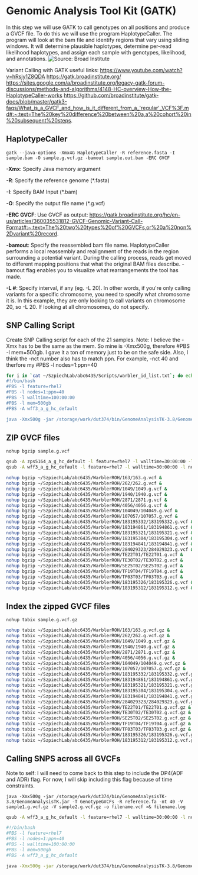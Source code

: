 
# Genomic Analysis Tool Kit (GATK)
In this step we will use GATK to call genotypes on all positions and produce a GVCF file. To do this we will use the program HaplotypeCaller. The program will look at the bam file and identify regions that vary using sliding windows. It will determine plausible haplotypes, determine per-read likelihood haplotypes, and assign each sample with genotypes, likelihood, and annotations. 
![Source: Broad Institute](https://us.v-cdn.net/5019796/uploads/FileUpload/a4/5ac06fc8af4b1b0c474f03e45f9017.png)

Variant Calling with GATK useful links:
https://www.youtube.com/watch?v=hRsjy1Z8QDA
https://gatk.broadinstitute.org/ 
https://sites.google.com/a/broadinstitute.org/legacy-gatk-forum-discussions/methods-and-algorithms/4148-HC-overview-How-the-HaplotypeCaller-works
https://github.com/broadinstitute/gatk-docs/blob/master/gatk3-faqs/What_is_a_GVCF_and_how_is_it_different_from_a_'regular'_VCF%3F.md#:~:text=The%20key%20difference%20between%20a,a%20cohort%20in%20subsequent%20steps.

## HaplotypeCaller 
`gatk --java-options -Xmx4G HaplotypeCaller -R reference.fasta -I sample.bam -O sample.g.vcf.gz -bamout sample.out.bam -ERC GVCF`

**-Xmx**: Specify Java memory argument

**-R**: Specify the reference genome (*.fasta)

**-I**: Specify BAM Input (*.bam)

**-O**: Specify the output file name (*.g.vcf)

**-ERC GVCF**: Use GVCF as output: https://gatk.broadinstitute.org/hc/en-us/articles/360035531812-GVCF-Genomic-Variant-Call-Format#:~:text=The%20two%20types%20of%20GVCFs,or%20a%20non%2Dvariant%20record.

**-bamout**: Specify the reassembled bam file name. HaplotypeCaller performs a local reassembly and realignment of the reads in the region surrounding a potential variant. During the calling process, reads get moved to different mapping positions that what the original BAM files describe. -bamout flag enables you to visualize what rearrangements the tool has made.

**-L #**: Specify interval, if any (eg. -L 20). In other words, if you're only calling variants for a specific chromosome, you need to specify what chromosome it is. In this example, they are only looking to call variants on chromosome 20, so -L 20. If looking at all chromosomes, do not specify. 

## SNP Calling Script
Create SNP Calling script for each of the 21 samples. Note: I believe the -Xmx has to be the same as the mem. So mine is -Xmx500g, therefore #PBS -l mem=500gb. I gave it a ton of memory just to be on the safe side. Also, I think the -nct number also has to match ppn. For example, -nct 40 and therfore my #PBS -l nodes=1:ppn=40

```bash
for i in `cat ~/SzpiechLab/abc6435/Scripts/warbler_id_list.txt`; do echo "
#!/bin/bash
#PBS -l feature=rhel7
#PBS -l nodes=1:ppn=40
#PBS -l walltime=100:00:00
#PBS -l mem=500gb
#PBS -A wff3_a_g_hc_default

java -Xmx500g -jar /storage/work/dut374/bin/GenomeAnalysisTK-3.8/GenomeAnalysisTK.jar -T HaplotypeCaller -R /gpfs/group/dut374/default/mywa_genome_2/final_assembly/mywagenomev2.1.fa -I ~/SzpiechLab/abc6435/WarblerROH/${i}/${i}_marked.bam -nct 40 --emitRefConfidence GVCF -o ~/SzpiechLab/abc6435/WarblerROH/${i}/${i}.g.vcf >& ~/SzpiechLab/abc6435/WarblerROH/${i}/${i}gvcf.log" >> ~/SzpiechLab/abc6435/WarblerROH/${i}/${i}snpcall.bash; done
```
## ZIP GVCF files
`nohup bgzip sample.g.vcf`
```bash
qsub -A zps5164_a_g_hc_default -l feature=rhel7 -l walltime=30:00:00 -l nodes=1:ppn=1 -l mem=500gb -I
qsub -A wff3_a_g_hc_default -l feature=rhel7 -l walltime=30:00:00 -l nodes=1:ppn=20 -l mem=200gb -I

nohup bgzip ~/SzpiechLab/abc6435/WarblerROH/163/163.g.vcf &
nohup bgzip ~/SzpiechLab/abc6435/WarblerROH/262/262.g.vcf &
nohup bgzip ~/SzpiechLab/abc6435/WarblerROH/1049/1049.g.vcf &
nohup bgzip ~/SzpiechLab/abc6435/WarblerROH/1940/1940.g.vcf &
nohup bgzip ~/SzpiechLab/abc6435/WarblerROH/2871/2871.g.vcf &
nohup bgzip ~/SzpiechLab/abc6435/WarblerROH/4056/4056.g.vcf &
nohup bgzip ~/SzpiechLab/abc6435/WarblerROH/104049/104049.g.vcf &
nohup bgzip ~/SzpiechLab/abc6435/WarblerROH/107057/107057.g.vcf &
nohup bgzip ~/SzpiechLab/abc6435/WarblerROH/183195332/183195332.g.vcf &
nohup bgzip ~/SzpiechLab/abc6435/WarblerROH/183194861/183194861.g.vcf &
nohup bgzip ~/SzpiechLab/abc6435/WarblerROH/183195321/183195321.g.vcf &
nohup bgzip ~/SzpiechLab/abc6435/WarblerROH/183195304/183195304.g.vcf &
nohup bgzip ~/SzpiechLab/abc6435/WarblerROH/183194841/183194841.g.vcf &
nohup bgzip ~/SzpiechLab/abc6435/WarblerROH/284029323/284029323.g.vcf &
nohup bgzip ~/SzpiechLab/abc6435/WarblerROH/TE22T01/TE22T01.g.vcf &
nohup bgzip ~/SzpiechLab/abc6435/WarblerROH/TE30T02/TE30T02.g.vcf &
nohup bgzip ~/SzpiechLab/abc6435/WarblerROH/SE25T02/SE25T02.g.vcf &
nohup bgzip ~/SzpiechLab/abc6435/WarblerROH/TF19T04/TF19T04.g.vcf &
nohup bgzip ~/SzpiechLab/abc6435/WarblerROH/TF03T03/TF03T03.g.vcf &
nohup bgzip ~/SzpiechLab/abc6435/WarblerROH/183195326/183195326.g.vcf &
nohup bgzip ~/SzpiechLab/abc6435/WarblerROH/183195312/183195312.g.vcf &

```
## Index the zipped GVCF files
`nohup tabix sample.g.vcf.gz`
```bash
nohup tabix ~/SzpiechLab/abc6435/WarblerROH/163/163.g.vcf.gz &
nohup tabix ~/SzpiechLab/abc6435/WarblerROH/262/262.g.vcf.gz &
nohup tabix ~/SzpiechLab/abc6435/WarblerROH/1049/1049.g.vcf.gz &
nohup tabix ~/SzpiechLab/abc6435/WarblerROH/1940/1940.g.vcf.gz &
nohup tabix ~/SzpiechLab/abc6435/WarblerROH/2871/2871.g.vcf.gz &
nohup tabix ~/SzpiechLab/abc6435/WarblerROH/4056/4056.g.vcf.gz &
nohup tabix ~/SzpiechLab/abc6435/WarblerROH/104049/104049.g.vcf.gz &
nohup tabix ~/SzpiechLab/abc6435/WarblerROH/107057/107057.g.vcf.gz &
nohup tabix ~/SzpiechLab/abc6435/WarblerROH/183195332/183195332.g.vcf.gz &
nohup tabix ~/SzpiechLab/abc6435/WarblerROH/183194861/183194861.g.vcf.gz &
nohup tabix ~/SzpiechLab/abc6435/WarblerROH/183195321/183195321.g.vcf.gz &
nohup tabix ~/SzpiechLab/abc6435/WarblerROH/183195304/183195304.g.vcf.gz &
nohup tabix ~/SzpiechLab/abc6435/WarblerROH/183194841/183194841.g.vcf.gz &
nohup tabix ~/SzpiechLab/abc6435/WarblerROH/284029323/284029323.g.vcf.gz &
nohup tabix ~/SzpiechLab/abc6435/WarblerROH/TE22T01/TE22T01.g.vcf.gz &
nohup tabix ~/SzpiechLab/abc6435/WarblerROH/TE30T02/TE30T02.g.vcf.gz &
nohup tabix ~/SzpiechLab/abc6435/WarblerROH/SE25T02/SE25T02.g.vcf.gz &
nohup tabix ~/SzpiechLab/abc6435/WarblerROH/TF19T04/TF19T04.g.vcf.gz &
nohup tabix ~/SzpiechLab/abc6435/WarblerROH/TF03T03/TF03T03.g.vcf.gz &
nohup tabix ~/SzpiechLab/abc6435/WarblerROH/183195326/183195326.g.vcf.gz &
nohup tabix ~/SzpiechLab/abc6435/WarblerROH/183195312/183195312.g.vcf.gz &
```
## Calling SNPS across all GVCFs
Note to self: I will need to come back to this step to include the DP4(ADF and ADR) flag. For now, I will skip including this flag because of time constraints. 

`java -Xmx500g -jar /storage/work/dut374/bin/GenomeAnalysisTK-3.8/GenomeAnalysisTK.jar -T GenotypeGVCFs -R reference.fa -nt 40 -V sample1.g.vcf.gz -V sample2.g.vcf.gz -o filename.vcf >& filename.log`

```bash
qsub -A wff3_a_g_hc_default -l feature=rhel7 -l walltime=30:00:00 -l nodes=1:ppn=40 -l mem=500gb -I

#!/bin/bash
#PBS -l feature=rhel7
#PBS -l nodes=1:ppn=40
#PBS -l walltime=100:00:00
#PBS -l mem=500gb
#PBS -A wff3_a_g_hc_default

java -Xmx500g -jar /storage/work/dut374/bin/GenomeAnalysisTK-3.8/GenomeAnalysisTK.jar -T GenotypeGVCFs -R /gpfs/group/dut374/default/mywa_genome_2/final_assembly/mywagenomev2.1.fa -nt 40 -V /storage/home/abc6435/SzpiechLab/abc6435/WarblerROH/163/163.g.vcf.gz -V /storage/home/abc6435/SzpiechLab/abc6435/WarblerROH/262/262.g.vcf.gz -V /storage/home/abc6435/SzpiechLab/abc6435/WarblerROH/1049/1049.g.vcf.gz -V /storage/home/abc6435/SzpiechLab/abc6435/WarblerROH/1940/1940.g.vcf.gz -V /storage/home/abc6435/SzpiechLab/abc6435/WarblerROH/2871/2871.g.vcf.gz -V /storage/home/abc6435/SzpiechLab/abc6435/WarblerROH/4056/4056.g.vcf.gz -V /storage/home/abc6435/SzpiechLab/abc6435/WarblerROH/104049/104049.g.vcf.gz -V /storage/home/abc6435/SzpiechLab/abc6435/WarblerROH/107057/107057.g.vcf.gz -V /storage/home/abc6435/SzpiechLab/abc6435/WarblerROH/183195332/183195332.g.vcf.gz -V /storage/home/abc6435/SzpiechLab/abc6435/WarblerROH/183194861/183194861.g.vcf.gz -V /storage/home/abc6435/SzpiechLab/abc6435/WarblerROH/183195321/183195321.g.vcf.gz -V /storage/home/abc6435/SzpiechLab/abc6435/WarblerROH/183195304/183195304.g.vcf.gz -V /storage/home/abc6435/SzpiechLab/abc6435/WarblerROH/183194841/183194841.g.vcf.gz -V /storage/home/abc6435/SzpiechLab/abc6435/WarblerROH/284029323/284029323.g.vcf.gz -V /storage/home/abc6435/SzpiechLab/abc6435/WarblerROH/TE22T01/TE22T01.g.vcf.gz -V /storage/home/abc6435/SzpiechLab/abc6435/WarblerROH/TE30T02/TE30T02.g.vcf.gz -V /storage/home/abc6435/SzpiechLab/abc6435/WarblerROH/SE25T02/SE25T02.g.vcf.gz -V /storage/home/abc6435/SzpiechLab/abc6435/WarblerROH/TF19T04/TF19T04.g.vcf.gz -V /storage/home/abc6435/SzpiechLab/abc6435/WarblerROH/TF03T03/TF03T03.g.vcf.gz -V /storage/home/abc6435/SzpiechLab/abc6435/WarblerROH/183195326/183195326.g.vcf.gz -V /storage/home/abc6435/SzpiechLab/abc6435/WarblerROH/183195312/183195312.g.vcf.gz -o /storage/home/abc6435/SzpiechLab/abc6435/WarblerROH/Setophaga.vcf >& /storage/home/abc6435/SzpiechLab/abc6435/WarblerROH/varcall.log
```

